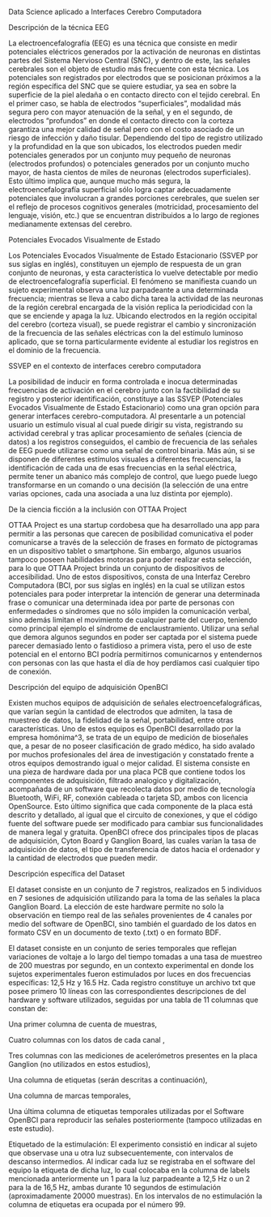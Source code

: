 Data Science aplicado a Interfaces Cerebro Computadora

Descripción de la técnica EEG

La electroencefalografía (EEG) es una técnica que consiste en medir potenciales eléctricos generados por la activación de neuronas en distintas partes del Sistema Nervioso Central (SNC), y dentro de este, las señales cerebrales son el objeto de estudio más frecuente con esta técnica. Los potenciales son registrados por electrodos que se posicionan próximos a la región específica del SNC que se quiere estudiar, ya sea en sobre la superficie de la piel aledaña o en contacto directo con el tejido cerebral. En el primer caso, se habla de electrodos “superficiales”, modalidad más segura pero con mayor atenuación de la señal, y en el segundo, de electrodos “profundos” en donde el contacto directo con la corteza garantiza una mejor calidad de señal pero con el costo asociado de un riesgo de infección y daño tisular. Dependiendo del tipo de registro utilizado y la profundidad en la que son ubicados, los electrodos pueden medir potenciales generados por un conjunto muy pequeño de neuronas (electrodos profundos) o potenciales generados por un conjunto mucho mayor, de hasta cientos de miles de neuronas (electrodos superficiales). Esto último implica que, aunque mucho más segura, la electroencefalografía superficial sólo logra captar adecuadamente potenciales que involucran a grandes porciones cerebrales, que suelen ser el reflejo de procesos cognitivos generales (motricidad, procesamiento del lenguaje, visión, etc.) que se encuentran distribuidos a lo largo de regiones medianamente extensas del cerebro.

Potenciales Evocados Visualmente de Estado 

Los Potenciales Evocados Visualmente de Estado Estacionario (SSVEP por sus siglas en inglés), constituyen un ejemplo de respuesta de un gran conjunto de neuronas, y esta característica lo vuelve detectable por medio de electroencefalografía superficial. El fenómeno se manifiesta cuando un sujeto experimental observa una luz parpadeante a una determinada frecuencia; mientras se lleva a cabo dicha tarea la actividad de las neuronas de la región cerebral encargada de la visión replica la periodicidad con la que se enciende y apaga la luz. Ubicando electrodos en la región occipital del cerebro (corteza visual), se puede registrar el cambio y sincronización de la frecuencia de las señales eléctricas con la del estímulo luminoso aplicado, que se torna particularmente evidente al estudiar los registros en el dominio de la frecuencia.

SSVEP en el contexto de interfaces cerebro computadora

La posibilidad de inducir en forma controlada e inocua determinadas frecuencias de activación en el cerebro junto con la factibilidad de su registro y posterior identificación, constituye a las SSVEP (Potenciales Evocados Visualmente de Estado Estacionario) como una gran opción para generar interfaces cerebro-computadora. Al presentarle a un potencial usuario un estímulo visual al cual puede dirigir su vista, registrando su actividad cerebral y tras aplicar procesamiento de señales (ciencia de datos) a los registros conseguidos, el cambio de frecuencia de las señales de EEG puede utilizarse como una señal de control binaria. Más aún, si se disponen de diferentes estímulos visuales a diferentes frecuencias, la identificación de cada una de esas frecuencias en la señal eléctrica, permite tener un abanico más complejo de control, que luego puede luego transformarse en un comando o una decisión (la selección de una entre varias opciones, cada una asociada a una luz distinta por ejemplo).

De la ciencia ficción a la inclusión con OTTAA Project

OTTAA Project es una startup cordobesa que ha desarrollado una app para permitir a las personas que carecen de posibilidad comunicativa el poder comunicarse a través de la selección de frases en formato de pictogramas en un dispositivo tablet o smartphone. Sin embargo, algunos usuarios tampoco poseen habilidades motoras para poder realizar esta selección, para lo que OTTAA Project brinda un conjunto de dispositivos de accesibilidad. Uno de estos dispositivos, consta de una Interfaz Cerebro Computadora (BCI, por sus siglas en inglés) en la cual se utilizan estos potenciales para poder interpretar la intención de generar una determinada frase o comunicar una determinada idea por parte de personas con enfermedades o síndromes que no sólo impiden la comunicación verbal, sino además limitan el movimiento de cualquier parte del cuerpo, teniendo como principal ejemplo el síndrome de enclaustramiento. Utilizar una señal que demora algunos segundos en poder ser captada por el sistema puede parecer demasiado lento o fastidioso a primera vista, pero el uso de este potencial en el entorno BCI podría permitirnos comunicarnos y entendernos con personas con las que hasta el día de hoy perdíamos casi cualquier tipo de conexión.

Descripción del equipo de adquisición OpenBCI

Existen muchos equipos de adquisición de señales electroencefalográficas, que varían según la cantidad de electrodos que admiten, la tasa de muestreo de datos, la fidelidad de la señal, portabilidad, entre otras características. Uno de estos equipos es OpenBCI desarrollado por la empresa homónima^3, se trata de un equipo de medición de bioseñales que, a pesar de no poseer clasificación de grado médico, ha sido avalado por muchos profesionales del área de investigación y constatado frente a otros equipos demostrando igual o mejor calidad. El sistema consiste en una pieza de hardware dada por una placa PCB que contiene todos los componentes de adquisición, filtrado analogico y digitalización, acompañada de un software que recolecta datos por medio de tecnología Bluetooth, WiFi, RF, conexión cableada o tarjeta SD, ambos con licencia OpenSource. Esto último significa que cada componente de la placa está descrito y detallado, al igual que el circuito de conexiones, y que el código fuente del software puede ser modificado para cambiar sus funcionalidades de manera legal y gratuita. OpenBCI ofrece dos principales tipos de placas de adquisición, Cyton Board y Ganglion Board, las cuales varían la tasa de adquisición de datos, el tipo de transferencia de datos hacia el ordenador y la cantidad de electrodos que pueden medir.

Descripción específica del Dataset

El dataset consiste en un conjunto de 7 registros, realizados en 5 individuos en 7 sesiones de adquisición utilizando para la toma de las señales la placa Ganglion Board. La elección de este hardware permite no solo la observación en tiempo real de las señales provenientes de 4 canales por medio del software de OpenBCI, sino también el guardado de los datos en formato CSV en un documento de texto (.txt) o en formato BDF.

El dataset consiste en un conjunto de series temporales que reflejan variaciones de voltaje a lo largo del tiempo tomadas a una tasa de muestreo de 200 muestras por segundo, en un contexto experimental en donde los sujetos experimentales fueron estimulados por luces en dos frecuencias específicas: 12,5 Hz y 16.5 Hz. Cada registro constituye un archivo txt que posee primero 10 líneas con las correspondientes descripciones de del hardware y software utilizados, seguidas por una tabla de 11 columnas que constan de:

Una primer columna de cuenta de muestras, 

Cuatro columnas con los datos de cada canal ,

Tres columnas con las mediciones de acelerómetros presentes en la placa Ganglion (no utilizados en estos estudios), 

Una columna de etiquetas (serán descritas a continuación), 

Una columna de marcas temporales, 

Una última columna de etiquetas temporales utilizadas por el Software OpenBCI para reproducir las señales posteriormente (tampoco utilizadas en este estudio). 

Etiquetado de la estimulación: El experimento consistió en indicar al sujeto que observase una u otra luz subsecuentemente, con intervalos de descanso intermedios. Al indicar cada luz se registraba en el software del equipo la etiqueta de dicha luz, lo cual colocaba en la columna de labels mencionada anteriormente un 1 para la luz parpadeante a 12,5 Hz o un 2 para la de 16,5 Hz, ambas durante 10 segundos de estimulación (aproximadamente 20000 muestras). En los intervalos de no estimulación la columna de etiquetas era ocupada por el número 99.
